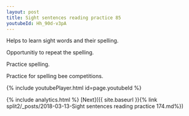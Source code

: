 ```yaml
---
layout: post
title: Sight sentences reading practice 85
youtubeId: Hh_90d-v3pA
---
```

 
 
Helps to learn sight words and their spelling.

Opportunitiy to repeat the spelling. 

Practice spelling. 
 
Practice for spelling bee competitions. 
 
{% include youtubePlayer.html id=page.youtubeId %}
 
 
{% include analytics.html %} 
[Next]({{ site.baseurl }}{% link  split2/_posts/2018-03-13-Sight sentences reading practice 174.md%})
 
